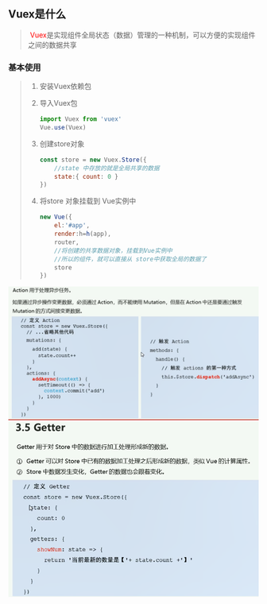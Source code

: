 ## Vuex是什么

> ​	<span style='color:red'> Vuex</span>是实现组件全局状态（数据）管理的一种机制，可以方便的实现组件之间的数据共享

### 基本使用

> 1. 安装Vuex依赖包
>
> 2. 导入Vuex包
>
>    ```js
>    import Vuex from 'vuex'
>    Vue.use(Vuex)
>    ```
>
> 3. 创建store对象
>
>    ```js
>    const store = new Vuex.Store({
>        //state 中存放的就是全局共享的数据
>        state:{ count: 0 }
>    })
>    ```
>
> 4. 将store 对象挂载到 Vue实例中
>
>    ```js
>    new Vue({
>        el:'#app',
>        render:h=h(app),
>        router,
>        //将创建的共享数据对象，挂载到Vue实例中
>        //所以的组件，就可以直接从 store中获取全局的数据了
>        store
>    })
>    ```
>
>
> 

<img src='img/QQ截图20201119191147.png'/>

<img src='img/QQ截图20201119193620.png'/>